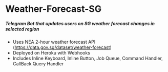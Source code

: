 # Weather-Forecast-SG

##### Telegram Bot that updates users on SG weather forecast changes in selected region
* Uses NEA 2-hour weather forecast API (https://data.gov.sg/dataset/weather-forecast)
* Deployed on Heroku with Webhooks
* Includes Inline Keyboard, Inline Button, Job Queue, Command Handler, CallBack Query Handler
